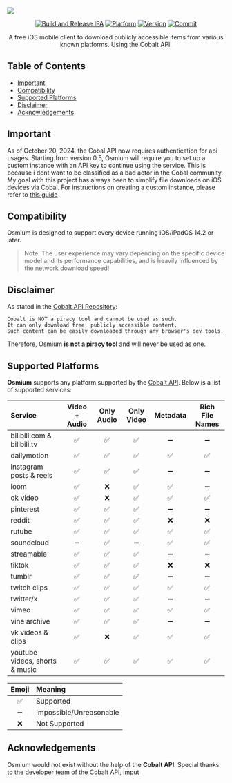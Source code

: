 <img src="https://raw.githubusercontent.com/cranci1/Osmium/main/assets/Untitled.png">

<div align="center">
  
[![Build and Release IPA](https://github.com/cranci1/Osmium/actions/workflows/swift.yml/badge.svg)](https://github.com/cranci1/Osmium/actions/workflows/swift.yml)
[![Platform](https://img.shields.io/badge/Platform-iOS%20%7C%20iPadOS%2014.2%2B-orange?logo=apple&logoColor=white)](https://img.shields.io/badge/Platform-iOS%20%7C%20iPadOS%2014.2%2B-red?logo=apple&logoColor=white)
[![Version](https://custom-icon-badges.demolab.com/github/v/release/cranci1/osmium)](https://custom-icon-badges.demolab.com/github/v/release/cranci1/osmium)
[![Commit](https://custom-icon-badges.demolab.com/github/last-commit/cranci1/Osmium)](https://custom-icon-badges.demolab.com/github/last-commit/cranci1/Osmium)

A free iOS mobile client to download publicly accessible items from various known platforms. Using the Cobalt API.

</div>

## Table of Contents

- [Important](#important)
- [Compatibility](#compatibility)
- [Supported Platforms](#supported-platforms)
- [Disclaimer](#disclaimer)
- [Acknowledgements](#acknowledgements)

## Important

As of October 20, 2024, the Cobal API now requires authentication for api usages. Starting from version 0.5, Osmium will require you to set up a custom instance with an API key to continue using the service. This is because i dont want to be classified as a bad actor in the Cobal community. My goal with this project has always been to simplify file downloads on iOS devices via Cobal. For instructions on creating a custom instance, please refer to [this guide](https://github.com/imputnet/cobalt/blob/main/docs/run-an-instance.md)

## Compatibility

Osmium is designed to support every device running iOS/iPadOS 14.2 or later.

> Note: The user experience may vary depending on the specific device model and its performance capabilities, and is heavily influenced by the network download speed!

## Disclaimer

As stated in the [Cobalt API Repository](https://github.com/imputnet/cobalt?tab=readme-ov-file#ethics-and-disclaimer):

```
Cobalt is NOT a piracy tool and cannot be used as such.
It can only download free, publicly accessible content.
Such content can be easily downloaded through any browser's dev tools.
```

Therefore, Osmium **is not a piracy tool** and will never be used as one.

## Supported Platforms

**Osmium** supports any platform supported by the [Cobalt API](https://github.com/imputnet/cobalt?tab=readme-ov-file#supported-services). Below is a list of supported services:

| Service                        | Video + Audio | Only Audio | Only Video | Metadata | Rich File Names |
| :----------------------------- | :-----------: | :--------: | :--------: | :------: | :-------------: |
| bilibili.com & bilibili.tv     | ✅            | ✅         | ✅         | ➖        | ➖              |
| dailymotion                    | ✅            | ✅         | ✅         | ✅        | ✅              |
| instagram posts & reels        | ✅            | ✅         | ✅         | ➖        | ➖              |
| loom                           | ✅            | ❌         | ✅         | ✅        | ➖              |
| ok video                       | ✅            | ❌         | ✅         | ✅        | ✅              |
| pinterest                      | ✅            | ✅         | ✅         | ➖        | ➖              |
| reddit                         | ✅            | ✅         | ✅         | ❌        | ❌              |
| rutube                         | ✅            | ✅         | ✅         | ✅        | ✅              |
| soundcloud                     | ➖            | ✅         | ➖         | ✅        | ✅              |
| streamable                     | ✅            | ✅         | ✅         | ➖        | ➖              |
| tiktok                         | ✅            | ✅         | ✅         | ❌        | ❌              |
| tumblr                         | ✅            | ✅         | ✅         | ➖        | ➖              |
| twitch clips                   | ✅            | ✅         | ✅         | ✅        | ✅              |
| twitter/x                      | ✅            | ✅         | ✅         | ➖        | ➖              |
| vimeo                          | ✅            | ✅         | ✅         | ✅        | ✅              |
| vine archive                   | ✅            | ✅         | ✅         | ➖        | ➖              |
| vk videos & clips              | ✅            | ❌         | ✅         | ✅        | ✅              |
| youtube videos, shorts & music | ✅            | ✅         | ✅         | ✅        | ✅              |

| Emoji   | Meaning                 |
| :-----: | :---------------------- |
| ✅      | Supported               |
| ➖      | Impossible/Unreasonable  |
| ❌      | Not Supported           |

## Acknowledgements

Osmium would not exist without the help of the **Cobalt API**. Special thanks to the developer team of the Cobalt API, [imput](https://github.com/imputnet)
